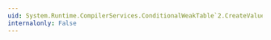 ```yaml
---
uid: System.Runtime.CompilerServices.ConditionalWeakTable`2.CreateValueCallback
internalonly: False
---
```

